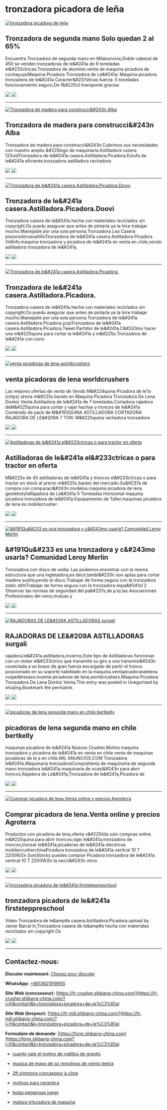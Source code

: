 # tronzadora picadora de leña

<a href="https://swt.shibang-china.com/?l=fr&img&k=tronzadora+picadora+de+le%C3%B1a" target="_blank">![tronzadora picadora de leña](http://static.shibang-china.com/all-800x300/414.jpg)</a>

## Tronzadora de segunda mano Solo quedan 2 al 65%
Encuentra Tronzadora de segunda mano en Milanuncios,Doble cabezal de 450 se venden tronzadoras de le&#241a de 6 toneladas el&#233ctricas.Tronzadora de aluminio.venta de maquina picadora de cochayuyoMaquina Picadora Tronzadora de Le&#241a: Maquina picadora tronzadora de le&#241a Caracter&#237sticas fuerza: 5 toneladas funcionamiento seguro.De f&#225cil transporte gracias


<a href="https://whatsapp.shibangsoft.com/WhatsApp.php" target="_blank" title="WhatsApp">![](http://static.shibang-china.com/icon/whatsapp.png)</a> <a href="https://swt.shibang-china.com/?l=fr&icon&k=tronzadora+picadora+de+le%C3%B1a" target="_blank">![](http://static.shibang-china.com/icon/chat-fr.png)</a>

---

<a href="https://swt.shibang-china.com/?l=fr&img&k=tronzadora+picadora+de+le%C3%B1a" target="_blank">![Tronzadora de madera para construcci&#243n Alba](http://static.shibang-china.com/all-800x300/504.jpg)</a>

## Tronzadora de madera para construcci&#243n Alba
Tronzadora de madera para construcci&#243n.Cubrimos sus necesidades con nuestro amplio &#225logo de maquinaria.Astilladora casera 123vidTronzadora de le&#241a casera.Astilladora.Picadora.Estufa de le&#241a eficiente,tronzadora astilladora rachadora


<a href="https://whatsapp.shibangsoft.com/WhatsApp.php" target="_blank" title="WhatsApp">![](http://static.shibang-china.com/icon/whatsapp.png)</a> <a href="https://swt.shibang-china.com/?l=fr&icon&k=tronzadora+picadora+de+le%C3%B1a" target="_blank">![](http://static.shibang-china.com/icon/chat-fr.png)</a>

---

<a href="https://swt.shibang-china.com/?l=fr&img&k=tronzadora+picadora+de+le%C3%B1a" target="_blank">![Tronzadora de le&#241a casera.Astilladora.Picadora.Doovi](http://static.shibang-china.com/all-800x300/1121.jpg)</a>

## Tronzadora de le&#241a casera.Astilladora.Picadora.Doovi
Tronzadora casera de le&#241a hecha con materiales reciclados sin copyright.Os puedo asegurar que antes de pintarla ya la hice trabajar mucho.Manejable por una sola persona.Tronzadora Lea Casera pisosrusticossaltilloTronzadora de le&#241a casera Astilladora Picadora VidInfo.maquina tronzadora y picadora de le&#241a en venta en chile,vendo astilladora tronzadora de le&#241a,


<a href="https://whatsapp.shibangsoft.com/WhatsApp.php" target="_blank" title="WhatsApp">![](http://static.shibang-china.com/icon/whatsapp.png)</a> <a href="https://swt.shibang-china.com/?l=fr&icon&k=tronzadora+picadora+de+le%C3%B1a" target="_blank">![](http://static.shibang-china.com/icon/chat-fr.png)</a>

---

<a href="https://swt.shibang-china.com/?l=fr&img&k=tronzadora+picadora+de+le%C3%B1a" target="_blank">![Tronzadora de le&#241a casera.Astilladora.Picadora.](http://static.shibang-china.com/all-800x300/1105.jpg)</a>

## Tronzadora de le&#241a casera.Astilladora.Picadora.
Tronzadora casera de le&#241a hecha con materiales reciclados sin copyright.Os puedo asegurar que antes de pintarla ya la hice trabajar mucho.Manejable por una sola persona.Tronzadora de le&#241a casera.Astilladora.Picadora.juzpTronzadora de le&#241a casera.Astilladora.Picadora.Tweet.Partidor de le&#241a.C&#243mo hacer una m&#225quina para cortar la le&#241a y m&#225s.Tronzadora de le&#241a con cono


<a href="https://whatsapp.shibangsoft.com/WhatsApp.php" target="_blank" title="WhatsApp">![](http://static.shibang-china.com/icon/whatsapp.png)</a> <a href="https://swt.shibang-china.com/?l=fr&icon&k=tronzadora+picadora+de+le%C3%B1a" target="_blank">![](http://static.shibang-china.com/icon/chat-fr.png)</a>

---

<a href="https://swt.shibang-china.com/?l=fr&img&k=tronzadora+picadora+de+le%C3%B1a" target="_blank">![venta picadoras de lena worldcrushers](http://static.shibang-china.com/all-800x300/453.jpg)</a>

## venta picadoras de lena worldcrushers
Las mejores ofertas de venta de Vendo M&#224quina Picadora de le?a (chips) ahora m&#225s barato en Maquina Picadora Tronzadora De Lena Donkiz Venta.Astilladora de le&#241a de 7 toneladas.Cortadora rajadora deM&#225quina para cortar y rajar hachas y troncos de le&#241a Contenido de pack de M&#193QUINA ASTILLADORA CORTADORA RAJADORA DE LE&#209A 7 TON: M&#225quina rachadora tronzadora


<a href="https://whatsapp.shibangsoft.com/WhatsApp.php" target="_blank" title="WhatsApp">![](http://static.shibang-china.com/icon/whatsapp.png)</a> <a href="https://swt.shibang-china.com/?l=fr&icon&k=tronzadora+picadora+de+le%C3%B1a" target="_blank">![](http://static.shibang-china.com/icon/chat-fr.png)</a>

---

<a href="https://swt.shibang-china.com/?l=fr&img&k=tronzadora+picadora+de+le%C3%B1a" target="_blank">![Astilladoras de le&#241a el&#233ctricas o para tractor en oferta](http://static.shibang-china.com/all-800x300/1492.jpg)</a>

## Astilladoras de le&#241a el&#233ctricas o para tractor en oferta
M&#225s de 40 astilladoras de le&#241a y troncos el&#233ctricas o para tractor en stock al precio m&#225s barato del mercado.Gu&#237a de compra con comparaci&#243n modelos.maquina picadora de lena geotekstyliaRajadora de Le&#241a 5 Toneladas Horizontal maquina picadora tronzadora de le&#241a Equipamiento de Taller.maquinas picadora de lena es.mobilecrusher.


<a href="https://whatsapp.shibangsoft.com/WhatsApp.php" target="_blank" title="WhatsApp">![](http://static.shibang-china.com/icon/whatsapp.png)</a> <a href="https://swt.shibang-china.com/?l=fr&icon&k=tronzadora+picadora+de+le%C3%B1a" target="_blank">![](http://static.shibang-china.com/icon/chat-fr.png)</a>

---

<a href="https://swt.shibang-china.com/?l=fr&img&k=tronzadora+picadora+de+le%C3%B1a" target="_blank">![&#191Qu&#233 es una tronzadora y c&#243mo usarla? Comunidad Leroy Merlin](http://static.shibang-china.com/all-800x300/1145.jpg)</a>

## &#191Qu&#233 es una tronzadora y c&#243mo usarla? Comunidad Leroy Merlin
Tronzadora con disco de widia: Las podemos encontrar con la misma estructura que una ingletadora,es decir,tambi&#233n son aptas para cortar madera sustituyendo el disco.Trabajar de forma segura con la tronzadora static.stihlTrabajar de forma segura con la tronzadora espa&#241ol 2 Observar las normas de seguridad del pa&#237s,de p.ej.las Asociaciones Profesionales del ramo,mutuas y


<a href="https://whatsapp.shibangsoft.com/WhatsApp.php" target="_blank" title="WhatsApp">![](http://static.shibang-china.com/icon/whatsapp.png)</a> <a href="https://swt.shibang-china.com/?l=fr&icon&k=tronzadora+picadora+de+le%C3%B1a" target="_blank">![](http://static.shibang-china.com/icon/chat-fr.png)</a>

---

<a href="https://swt.shibang-china.com/?l=fr&img&k=tronzadora+picadora+de+le%C3%B1a" target="_blank">![RAJADORAS DE LE&#209A ASTILLADORAS surgali](http://static.shibang-china.com/all-800x300/503.jpg)</a>

## RAJADORAS DE LE&#209A ASTILLADORAS surgali
rajadora,le&#241a.astilladora,invierno,Este tipo de Astilladoras funcionan con un motor el&#233ctrico que transmite su giro a una transmisi&#243n conectada a un brazo de gran fuerza encargado de partir el tronco posicionado en su soporte habilitado en la maquina.ventapicadorasdelena vvipaddresses.inventa picadoras de lena,worldcrushers.Maquina Picadora Tronzadora De Lena Donkiz Venta.This entry was posted in Unegorized by shuijing.Bookmark the permalink.


<a href="https://whatsapp.shibangsoft.com/WhatsApp.php" target="_blank" title="WhatsApp">![](http://static.shibang-china.com/icon/whatsapp.png)</a> <a href="https://swt.shibang-china.com/?l=fr&icon&k=tronzadora+picadora+de+le%C3%B1a" target="_blank">![](http://static.shibang-china.com/icon/chat-fr.png)</a>

---

<a href="https://swt.shibang-china.com/?l=fr&img&k=tronzadora+picadora+de+le%C3%B1a" target="_blank">![picadoras de lena segunda mano en chile bertkelly](http://static.shibang-china.com/all-800x300/920.jpg)</a>

## picadoras de lena segunda mano en chile bertkelly
maquinas picadora de le&#241a Nuevos Crusher,Molino maquina tronzadora y picadora de le&#241a en venta en chile venta de maquinas picadoras de le a en chile.MIL ANUNCIOS.COM Tronzadora le&#241a.Maquinaria tronzadoraCompraVenta de maquinaria de segunda mano tronzadora le&#241a.maquinaria de ocasi&#243n para abrir troncos,Rajadora de Le&#241a,Tronzadora de le&#241a,Picadora de


<a href="https://whatsapp.shibangsoft.com/WhatsApp.php" target="_blank" title="WhatsApp">![](http://static.shibang-china.com/icon/whatsapp.png)</a> <a href="https://swt.shibang-china.com/?l=fr&icon&k=tronzadora+picadora+de+le%C3%B1a" target="_blank">![](http://static.shibang-china.com/icon/chat-fr.png)</a>

---

<a href="https://swt.shibang-china.com/?l=fr&img&k=tronzadora+picadora+de+le%C3%B1a" target="_blank">![Comprar picadora de lena.Venta online y precios Agroterra](http://static.shibang-china.com/all-800x300/793.jpg)</a>

## Comprar picadora de lena.Venta online y precios Agroterra
Productos con picadora de lena,oferta v&#225lida solo compras online m&#225quina para abrir troncos,rajar le&#241a,tronzadora de troncos,trocear le&#241a,picadoras de le&#241a electricas mobilecrusherchinaPicadora tronzadora de le&#241a vertical 10 T 2200W.En SoloStocks puedes comprar Picadora tronzadora de le&#241a vertical 10 T 2200W.En la secci&#243n otros


<a href="https://whatsapp.shibangsoft.com/WhatsApp.php" target="_blank" title="WhatsApp">![](http://static.shibang-china.com/icon/whatsapp.png)</a> <a href="https://swt.shibang-china.com/?l=fr&icon&k=tronzadora+picadora+de+le%C3%B1a" target="_blank">![](http://static.shibang-china.com/icon/chat-fr.png)</a>

---

<a href="https://swt.shibang-china.com/?l=fr&img&k=tronzadora+picadora+de+le%C3%B1a" target="_blank">![tronzadora picadora de le&#241a firststeppreschool](http://static.shibang-china.com/all-800x300/778.jpg)</a>

## tronzadora picadora de le&#241a firststeppreschool
Video Tronzadora de le&amp#a casera.Astilladora.Picadora.upload by Javier Barral in,Tronzadora casera de le&amp#a hecha con materiales reciclados sin copyright.Os

<a href="https://whatsapp.shibangsoft.com/WhatsApp.php" target="_blank" title="WhatsApp">![](http://static.shibang-china.com/icon/whatsapp.png)</a> <a href="https://swt.shibang-china.com/?l=fr&icon&k=tronzadora+picadora+de+le%C3%B1a" target="_blank">![](http://static.shibang-china.com/icon/chat-fr.png)</a>

---
## Contactez-nous:

**Discuter maintenant:** [Cliquez pour discuter](https://swt.shibang-china.com?l=fr&contact&k=tronzadora+picadora+de+le%C3%B1a)

**WhatsApp:**  [+8613621919955](https://whatsapp.shibangsoft.com/WhatsApp.php)

**Site Web (concasseur):** [https://fr-crusher.shibang-china.com/](https://fr-crusher.shibang-china.com/?l=fr&contact&k=tronzadora+picadora+de+le%C3%B1a)

**Site Web (broyeur):** [https://fr-mill.shibang-china.com/](https://fr-mill.shibang-china.com/?l=fr&contact&k=tronzadora+picadora+de+le%C3%B1a)

**Formulaire de demande:** [https://form.shibang-china.com](https://form.shibang-china.com?l=fr&contact&k=tronzadora+picadora+de+le%C3%B1a)

* [cuanto vale el molino de rodillos de granito](../63/cuanto%20vale%20el%20molino%20de%20rodillos%20de%20granito.md)

* [musica de mago de oz remolinos de viento leetra](../64/musica%20de%20mago%20de%20oz%20remolinos%20de%20viento%20leetra.md)

* [2ft simmons concasseur à cône](../65/2ft%20simmons%20concasseur%20%C3%A0%20c%C3%B4ne.md)

* [molinos para ceramica](../63/molinos%20para%20ceramica.md)

* [bolas pegajosas juego](../64/bolas%20pegajosas%20juego.md)

* [maleza trituradora de maquina](../62/maleza%20trituradora%20de%20maquina.md)